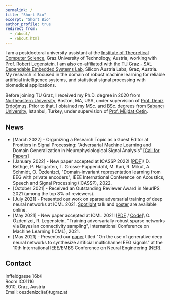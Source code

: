 ```yaml
---
permalink: /
title: "Short Bio"
excerpt: "Short Bio"
author_profile: true
redirect_from:
  - /about/
  - /about.html
---
```


I am a postdoctoral university assistant at the [Institute of Theoretical Computer Science](https://www.tugraz.at/en/institutes/igi/home/), Graz University of Technology, Austria, working with [Prof. Robert Legenstein](https://www.tugraz.at/en/institutes/igi/people/prof-legenstein/). I am also co-affiliated with the [TU Graz - SAL Dependable Embedded Systems Lab](https://research-network.silicon-austria.com/des-lab/), Silicon Austria Labs, Graz, Austria. My research is focused in the domain of robust machine learning for reliable artificial intelligence systems, and statistical signal processing with biomedical applications.

Before joining TU Graz, I received my Ph.D. degree in 2020 from [Northeastern University](https://www.northeastern.edu), Boston, MA, USA, under supervision of [Prof. Deniz Erdoğmuş](https://web.northeastern.edu/deniz/). Prior to that, I obtained my MSc. and BSc. degrees from [Sabancı University](https://www.sabanciuniv.edu/en/), Istanbul, Turkey, under supervision of [Prof. Müjdat Çetin](http://www.hajim.rochester.edu/ece/people/faculty/cetin_mujdat/).


## News

* [March 2022] - Organizing a Research Topic as a Guest Editor at Frontiers in Signal Processing: "Adversarial Machine Learning and Domain Generalization in Neurophysiological Signal Analysis" [[Call for Papers](https://www.frontiersin.org/research-topics/33660/adversarial-machine-learning-and-domain-generalization-in-neurophysiological-signal-analysis)]
* [January 2022] - New paper accepted at ICASSP 2022! [[PDF](https://arxiv.org/pdf/2201.11613.pdf)]\\
D. Bethge, P. Hallgarten, T. Grosse-Puppendahl, M. Kari, R. Mikut, A. Schmidt, O. Özdenizci, "Domain-invariant representation learning from EEG with private encoders", IEEE International Conference on Acoustics, Speech and Signal Processing (ICASSP), 2022.
* [October 2021] - Received an Outstanding Reviewer Award in NeurIPS 2021 (among the top 8% of reviewers).
* [July 2021] - Presented our work on sparse adversarial training of deep neural networks at ICML 2021. [Spotlight](https://icml.cc/virtual/2021/poster/8563) talk and [poster](files/OzdenizciLegenstein_ICML2021_Poster.pdf) are available online.
* [May 2021] - New paper accepted at ICML 2021! [[PDF](http://proceedings.mlr.press/v139/ozdenizci21a/ozdenizci21a.pdf) / [Code](https://github.com/IGITUGraz/SparseAdversarialTraining)]\\
O. Özdenizci, R. Legenstein, "Training adversarially robust sparse networks via Bayesian connectivity sampling", International Conference on Machine Learning (ICML), 2021.
* [May 2021] - Presented our [paper](https://arxiv.org/pdf/2102.08061.pdf) titled "On the use of generative deep neural networks to synthesize artificial multichannel EEG signals" at the 10th International IEEE/EMBS Conference on Neural Engineering (NER).


## Contact

Inffeldgasse 16b/I\
Room IC01116\
8010, Graz, Austria\
Email: oezdenizci(at)tugraz.at

